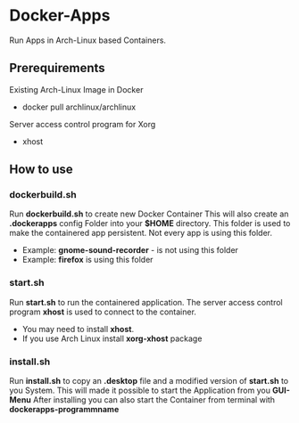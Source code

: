 # Docker-Apps
Run Apps in Arch-Linux based Containers.

## Prerequirements

Existing Arch-Linux Image in Docker

* docker pull archlinux/archlinux

Server access control program for Xorg
* xhost


## How to use

### dockerbuild.sh
Run **dockerbuild.sh** to create new Docker Container
This will also create an **.dockerapps** config Folder into your **$HOME** directory.
This folder is used to make the containered app persistent.
Not every app is using this folder. 
  * Example: **gnome-sound-recorder** - is not using this folder
  * Example: **firefox** is using this folder

### start.sh
Run **start.sh** to run the containered application.
The server access control program **xhost** is used to connect to the container.
  * You may need to install **xhost**.
  * If you use Arch Linux install **xorg-xhost** package

### install.sh
Run **install.sh** to copy an **.desktop** file and a modified version of **start.sh** to you System.
This will made it possible to start the Application from you **GUI-Menu**
After installing you can also start the Container from terminal with **dockerapps-programmname**
